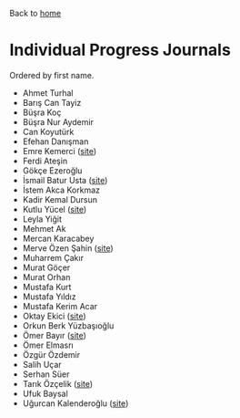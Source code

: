 Back to [home](https://mef-bda503.github.io)

# Individual Progress Journals

Ordered by first name.

+ Ahmet Turhal
+ Barış Can Tayiz
+ Büşra Koç
+ Büşra Nur Aydemir
+ Can Koyutürk
+ Efehan Danışman
+ Emre Kemerci ([site](https://mef-bda503.github.io/pj18-EmreKemerci/))
+ Ferdi Ateşin
+ Gökçe Ezeroğlu
+ İsmail Batur Usta ([site](https://mef-bda503.github.io/pj18-baturusta/))
+ İstem Akca Korkmaz
+ Kadir Kemal Dursun
+ Kutlu Yücel ([site](https://mef-bda503.github.io/pj18-kkyucel/))
+ Leyla Yiğit
+ Mehmet Ak
+ Mercan Karacabey
+ Merve Özen Şahin ([site](https://mef-bda503.github.io/pj18-ozenm/))
+ Muharrem Çakır
+ Murat Göçer
+ Murat Orhan
+ Mustafa Kurt
+ Mustafa Yıldız
+ Mustafa Kerim Acar
+ Oktay Ekici ([site](https://mef-bda503.github.io/pj18-oktayekici/))
+ Orkun Berk Yüzbaşıoğlu
+ Ömer Bayır ([site](https://mef-bda503.github.io/pj18-omerbayir/))
+ Ömer Elmasrı
+ Özgür Özdemir
+ Salih Uçar
+ Serhan Süer
+ Tarık Özçelik ([site](https://mef-bda503.github.io/pj18-TarikOzcelik81/))
+ Ufuk Baysal
+ Uğurcan Kalenderoğlu ([site](https://mef-bda503.github.io/pj18-ukalender/))
